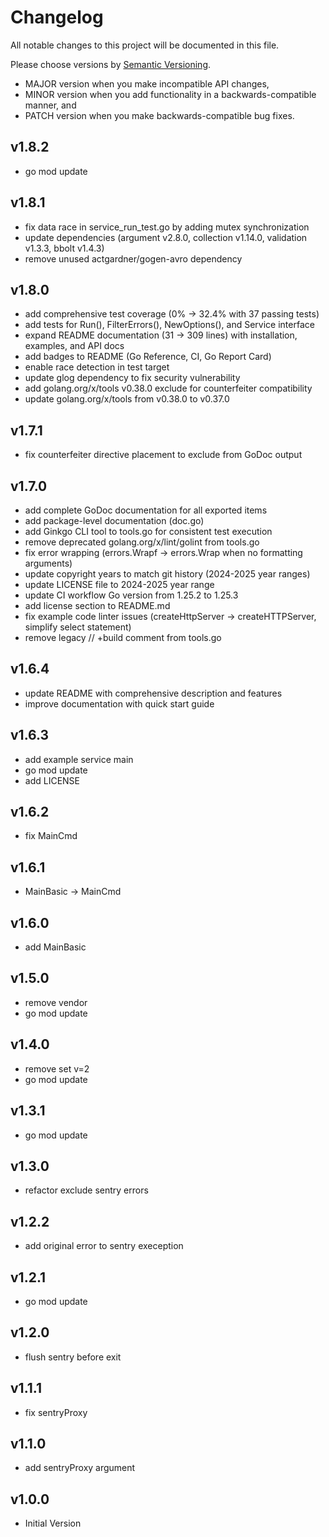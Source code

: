 # Changelog

All notable changes to this project will be documented in this file.

Please choose versions by [Semantic Versioning](http://semver.org/).

* MAJOR version when you make incompatible API changes,
* MINOR version when you add functionality in a backwards-compatible manner, and
* PATCH version when you make backwards-compatible bug fixes.

## v1.8.2

- go mod update

## v1.8.1

- fix data race in service_run_test.go by adding mutex synchronization
- update dependencies (argument v2.8.0, collection v1.14.0, validation v1.3.3, bbolt v1.4.3)
- remove unused actgardner/gogen-avro dependency

## v1.8.0

- add comprehensive test coverage (0% → 32.4% with 37 passing tests)
- add tests for Run(), FilterErrors(), NewOptions(), and Service interface
- expand README documentation (31 → 309 lines) with installation, examples, and API docs
- add badges to README (Go Reference, CI, Go Report Card)
- enable race detection in test target
- update glog dependency to fix security vulnerability
- add golang.org/x/tools v0.38.0 exclude for counterfeiter compatibility
- update golang.org/x/tools from v0.38.0 to v0.37.0

## v1.7.1

- fix counterfeiter directive placement to exclude from GoDoc output

## v1.7.0

- add complete GoDoc documentation for all exported items
- add package-level documentation (doc.go)
- add Ginkgo CLI tool to tools.go for consistent test execution
- remove deprecated golang.org/x/lint/golint from tools.go
- fix error wrapping (errors.Wrapf → errors.Wrap when no formatting arguments)
- update copyright years to match git history (2024-2025 year ranges)
- update LICENSE file to 2024-2025 year range
- update CI workflow Go version from 1.25.2 to 1.25.3
- add license section to README.md
- fix example code linter issues (createHttpServer → createHTTPServer, simplify select statement)
- remove legacy // +build comment from tools.go

## v1.6.4

- update README with comprehensive description and features
- improve documentation with quick start guide

## v1.6.3

- add example service main
- go mod update
- add LICENSE

## v1.6.2

- fix MainCmd

## v1.6.1

- MainBasic -> MainCmd

## v1.6.0

- add MainBasic

## v1.5.0

- remove vendor
- go mod update

## v1.4.0

- remove set v=2
- go mod update

## v1.3.1

- go mod update

## v1.3.0

- refactor exclude sentry errors

## v1.2.2

- add original error to sentry exeception

## v1.2.1

- go mod update

## v1.2.0

- flush sentry before exit

## v1.1.1

- fix sentryProxy

## v1.1.0

- add sentryProxy argument

## v1.0.0

- Initial Version
